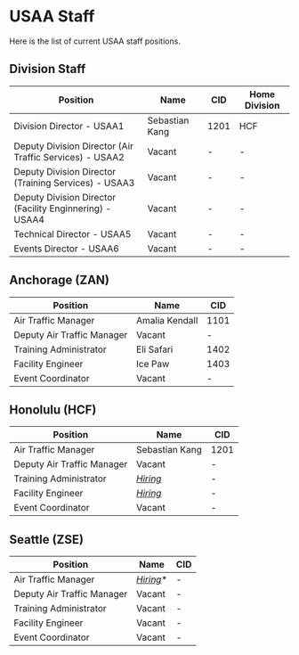 # USAA Staff
Here is the list of current USAA staff positions.
## Division Staff
| Position | Name | CID | Home Division
| --- | --- | ---| ---|
| Division Director - USAA1 | Sebastian Kang | 1201 | HCF |
| Deputy Division Director (Air Traffic Services) - USAA2 | Vacant | - | - |
| Deputy Division Director (Training Services) - USAA3 | Vacant | - | - |
| Deputy Division Director (Facility Enginnering) - USAA4 | Vacant | - | - |
| Technical Director  - USAA5 | Vacant | - | - |
| Events Director  - USAA6 | Vacant | - | - |

## Anchorage (ZAN)
| Position | Name | CID |
|---|---|---|
| Air Traffic Manager | Amalia Kendall | 1101 |
| Deputy Air Traffic Manager | Vacant | - |
| Training Administrator | Eli Safari | 1402 |
| Facility Engineer | Ice Paw | 1403 |  
| Event Coordinator | Vacant | - |  

## Honolulu (HCF)
| Position | Name | CID |
|---|---|---|
| Air Traffic Manager | Sebastian Kang | 1201 |
| Deputy Air Traffic Manager | Vacant | - |
| Training Administrator |*[Hiring](https://unitedstatesaviation.us/blog/2025/10/09/position-opening-honolulu-training-administrator/)*| - |
| Facility Engineer |*[Hiring](https://unitedstatesaviation.us/blog/2025/10/13/position-opening-honolulu-facility-engineer/)*| - |  
| Event Coordinator | Vacant | - |  

## Seattle (ZSE)
| Position | Name | CID |
|---|---|---|
| Air Traffic Manager |*[Hiring](https://unitedstatesaviation.us/blog/2025/10/07/position-opening-seattle-air-traffic-manager/)**|- |
| Deputy Air Traffic Manager | Vacant | - |
| Training Administrator | Vacant | - |
| Facility Engineer | Vacant | - |  
| Event Coordinator | Vacant | - |  